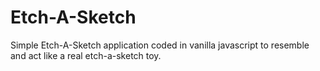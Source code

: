 # Etch-A-Sketch
Simple Etch-A-Sketch application coded in vanilla javascript
to resemble and act like a real etch-a-sketch toy. 
